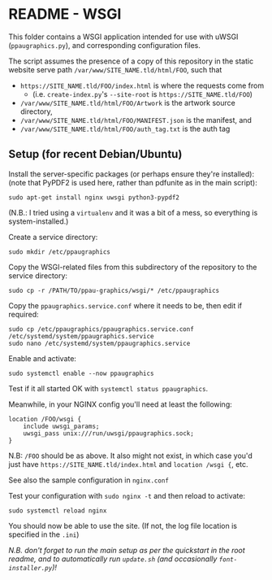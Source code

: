 # README - WSGI

This folder contains a WSGI application intended for use with uWSGI (`ppaugraphics.py`), and corresponding configuration files. 

The script assumes the presence of a copy of this repository in the static website serve path `/var/www/SITE_NAME.tld/html/FOO`, such that 
- `https://SITE_NAME.tld/FOO/index.html` is where the requests come from 
  - (i.e. `create-index.py`'s `--site-root` is `https://SITE_NAME.tld/FOO`)
- `/var/www/SITE_NAME.tld/html/FOO/Artwork` is the artwork source directory, 
- `/var/www/SITE_NAME.tld/html/FOO/MANIFEST.json` is the manifest, and 
- `/var/www/SITE_NAME.tld/html/FOO/auth_tag.txt` is the auth tag 

## Setup (for recent Debian/Ubuntu)

Install the server-specific packages (or perhaps ensure they're installed):
(note that PyPDF2 is used here, rather than pdfunite as in the main script):

    sudo apt-get install nginx uwsgi python3-pypdf2

(N.B.: I tried using a `virtualenv` and it was a bit of a mess, so everything is system-installed.)

Create a service directory:

    sudo mkdir /etc/ppaugraphics

Copy the WSGI-related files from this subdirectory of the repository to the service directory:

    sudo cp -r /PATH/TO/ppau-graphics/wsgi/* /etc/ppaugraphics
    
Copy the `ppaugraphics.service.conf` where it needs to be, then edit if required:

    sudo cp /etc/ppaugraphics/ppaugraphics.service.conf /etc/systemd/system/ppaugraphics.service
    sudo nano /etc/systemd/system/ppaugraphics.service
    
Enable and activate:
    
    sudo systemctl enable --now ppaugraphics

Test if it all started OK with `systemctl status ppaugraphics`. 

Meanwhile, in your NGINX config you'll need at least the following:

	location /FOO/wsgi {
		include uwsgi_params;
		uwsgi_pass unix:///run/uwsgi/ppaugraphics.sock;
	}

N.B: `/FOO` should be as above. It also might not exist, in which case you'd just have `https://SITE_NAME.tld/index.html` and `location /wsgi {`, etc.

See also the sample configuration in `nginx.conf`

Test your configuration with `sudo nginx -t` and then reload to activate:
 
    sudo systemctl reload nginx

You should now be able to use the site. (If not, the log file location is specified in the `.ini`)

*N.B. don't forget to run the main setup as per the quickstart in the root readme, and to automatically run `update.sh` (and occasionally `font-installer.py`)!*

